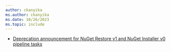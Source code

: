```yaml
---
author: ckanyika
ms.author: ckanyika
ms.date: 10/26/2023
ms.topic: include
---
```


- [Deprecation announcement for NuGet Restore v1 and NuGet Installer v0 pipeline tasks](#deprecation-announcement-for-nuget-restore-v1-and-nuget-installer-v0-pipeline-tasks)
